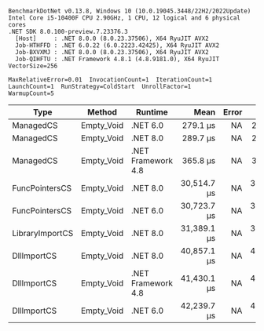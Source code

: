 ```

BenchmarkDotNet v0.13.8, Windows 10 (10.0.19045.3448/22H2/2022Update)
Intel Core i5-10400F CPU 2.90GHz, 1 CPU, 12 logical and 6 physical cores
.NET SDK 8.0.100-preview.7.23376.3
  [Host]     : .NET 8.0.0 (8.0.23.37506), X64 RyuJIT AVX2
  Job-HTHFFD : .NET 6.0.22 (6.0.2223.42425), X64 RyuJIT AVX2
  Job-BXVXMJ : .NET 8.0.0 (8.0.23.37506), X64 RyuJIT AVX2
  Job-QIHFTU : .NET Framework 4.8.1 (4.8.9181.0), X64 RyuJIT VectorSize=256

MaxRelativeError=0.01  InvocationCount=1  IterationCount=1  
LaunchCount=1  RunStrategy=ColdStart  UnrollFactor=1  
WarmupCount=5  

```
| Type            | Method     | Runtime            | Mean        | Error | Median      | Min         | Max         | Allocated |
|---------------- |----------- |------------------- |------------:|------:|------------:|------------:|------------:|----------:|
| ManagedCS       | Empty_Void | .NET 6.0           |    279.1 μs |    NA |    279.1 μs |    279.1 μs |    279.1 μs |     640 B |
| ManagedCS       | Empty_Void | .NET 8.0           |    289.7 μs |    NA |    289.7 μs |    289.7 μs |    289.7 μs |     400 B |
| ManagedCS       | Empty_Void | .NET Framework 4.8 |    365.8 μs |    NA |    365.8 μs |    365.8 μs |    365.8 μs |         - |
| FuncPointersCS  | Empty_Void | .NET 8.0           | 30,514.7 μs |    NA | 30,514.7 μs | 30,514.7 μs | 30,514.7 μs |     400 B |
| FuncPointersCS  | Empty_Void | .NET 6.0           | 30,723.7 μs |    NA | 30,723.7 μs | 30,723.7 μs | 30,723.7 μs |     640 B |
| LibraryImportCS | Empty_Void | .NET 8.0           | 31,389.1 μs |    NA | 31,389.1 μs | 31,389.1 μs | 31,389.1 μs |     400 B |
| DllImportCS     | Empty_Void | .NET 8.0           | 40,857.1 μs |    NA | 40,857.1 μs | 40,857.1 μs | 40,857.1 μs |     400 B |
| DllImportCS     | Empty_Void | .NET Framework 4.8 | 41,430.1 μs |    NA | 41,430.1 μs | 41,430.1 μs | 41,430.1 μs |         - |
| DllImportCS     | Empty_Void | .NET 6.0           | 42,239.7 μs |    NA | 42,239.7 μs | 42,239.7 μs | 42,239.7 μs |     640 B |
